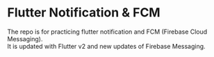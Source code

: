 # Flutter Notification & FCM

The repo is for practicing flutter notification and FCM (Firebase Cloud Messaging).<br>
It is updated with Flutter v2 and new updates of Firebase Messaging.<br><br>
